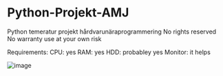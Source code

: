 # Python-Projekt-AMJ
Python temeratur projekt hårdvarunäraprogrammering
No rights reserved
No warranty use at your own risk

Requirements:
CPU: yes
RAM: yes
HDD: probabley yes
Monitor: it helps

![image](https://user-images.githubusercontent.com/89801012/136822043-9c113cfb-48aa-455a-9c81-807e81f07968.png)
